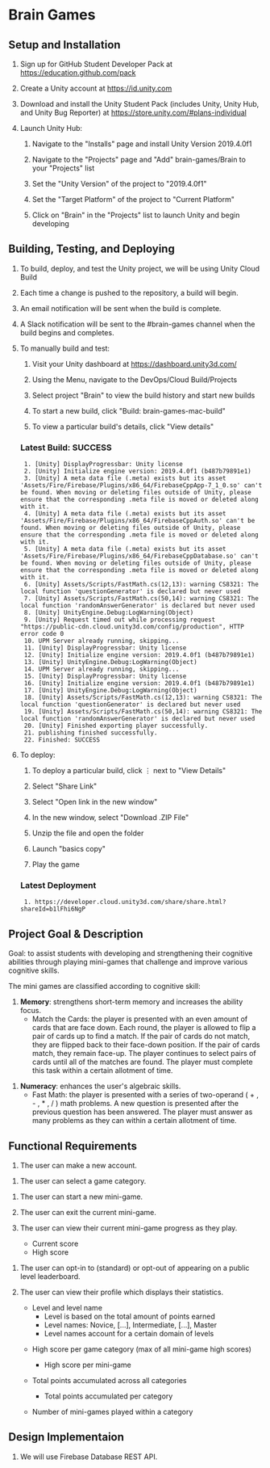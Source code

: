 # Brain Games

## Setup and Installation

1. Sign up for GitHub Student Developer Pack at https://education.github.com/pack

1. Create a Unity account at https://id.unity.com

1. Download and install the Unity Student Pack (includes Unity, Unity Hub, and Unity Bug Reporter) at https://store.unity.com/#plans-individual

1. Launch Unity Hub:

    1. Navigate to the "Installs" page and install Unity Version 2019.4.0f1

    1. Navigate to the "Projects" page and "Add" brain-games/Brain to your "Projects" list

    1. Set the "Unity Version" of the project to "2019.4.0f1"

    1. Set the "Target Platform" of the project to "Current Platform"

    1. Click on "Brain" in the "Projects" list to launch Unity and begin developing

## Building, Testing, and Deploying

1. To build, deploy, and test the Unity project, we will be using Unity Cloud Build

1. Each time a change is pushed to the repository, a build will begin.

1. An email notification will be sent when the build is complete.

1. A Slack notification will be sent to the #brain-games channel when the build begins and completes.

1. To manually build and test:

    1. Visit your Unity dashboard at https://dashboard.unity3d.com/

    1. Using the Menu, navigate to the DevOps/Cloud Build/Projects
        
    1. Select project "Brain" to view the build history and start new builds

    1. To start a new build, click "Build: brain-games-mac-build" 

    1. To view a particular build's details, click "View details"

    ### Latest Build: SUCCESS

        1. [Unity] DisplayProgressbar: Unity license
        2. [Unity] Initialize engine version: 2019.4.0f1 (b487b79891e1)
        3. [Unity] A meta data file (.meta) exists but its asset 'Assets/Fire/Firebase/Plugins/x86_64/FirebaseCppApp-7_1_0.so' can't be found. When moving or deleting files outside of Unity, please ensure that the corresponding .meta file is moved or deleted along with it. 
        4. [Unity] A meta data file (.meta) exists but its asset 'Assets/Fire/Firebase/Plugins/x86_64/FirebaseCppAuth.so' can't be found. When moving or deleting files outside of Unity, please ensure that the corresponding .meta file is moved or deleted along with it. 
        5. [Unity] A meta data file (.meta) exists but its asset 'Assets/Fire/Firebase/Plugins/x86_64/FirebaseCppDatabase.so' can't be found. When moving or deleting files outside of Unity, please ensure that the corresponding .meta file is moved or deleted along with it. 
        6. [Unity] Assets/Scripts/FastMath.cs(12,13): warning CS8321: The local function 'questionGenerator' is declared but never used
        7. [Unity] Assets/Scripts/FastMath.cs(50,14): warning CS8321: The local function 'randomAnswerGenerator' is declared but never used
        8. [Unity] UnityEngine.Debug:LogWarning(Object)
        9. [Unity] Request timed out while processing request "https://public-cdn.cloud.unity3d.com/config/production", HTTP error code 0
        10. UPM Server already running, skipping...
        11. [Unity] DisplayProgressbar: Unity license
        12. [Unity] Initialize engine version: 2019.4.0f1 (b487b79891e1)
        13. [Unity] UnityEngine.Debug:LogWarning(Object)
        14. UPM Server already running, skipping...
        15. [Unity] DisplayProgressbar: Unity license
        16. [Unity] Initialize engine version: 2019.4.0f1 (b487b79891e1)
        17. [Unity] UnityEngine.Debug:LogWarning(Object)
        18. [Unity] Assets/Scripts/FastMath.cs(12,13): warning CS8321: The local function 'questionGenerator' is declared but never used
        19. [Unity] Assets/Scripts/FastMath.cs(50,14): warning CS8321: The local function 'randomAnswerGenerator' is declared but never used
        20. [Unity] Finished exporting player successfully.
        21. publishing finished successfully.
        22. Finished: SUCCESS

1. To deploy:

    1. To deploy a particular build, click ⋮ next to "View Details"

    1. Select "Share Link"

    1. Select "Open link in the new window"

    1. In the new window, select "Download .ZIP File"

    1. Unzip the file and open the folder
    
    1. Launch "basics copy"

    1. Play the game

    ### Latest Deployment

        1. https://developer.cloud.unity3d.com/share/share.html?shareId=b1lFhi6NgP

## Project Goal & Description

Goal: to assist students with developing and strengthening their cognitive abilities through playing mini-games that challenge and improve various cognitive skills.

The mini games are classified according to cognitive skill:

1. **Memory**: strengthens short-term memory and increases the ability focus.
    - Match the Cards: the player is presented with an even amount of cards that are face down. 
    Each round, the player is allowed to flip a pair of cards up to find a match. If the pair of cards do not match, they are flipped back to their face-down position. If the pair of cards match, they remain face-up. The player continues to select pairs of cards until all of the matches are found. The player must complete this task within a certain allotment of time.

<!-- 1. **Language**: enhances the user's fluency in and articulation of the English language.
    - Word Permutations: the player is presented with a set of letters. Within a certain allotment of time, the player must construct as many word permutations as they can, using the letters provided. -->

<!-- 1. **Perception**: enhances the user's ability to process information quicker and improves visual feedback reflexes.
    - Spot the Difference: the player is presented with two images. The image on the right is a manipulation of the image to the left. Within a certain allotment of time, the player must use the original image to the left to find the modifications in the image to the right. -->

1. **Numeracy**: enhances the user's algebraic skills.
    - Fast Math: the player is presented with a series of two-operand ( + , - , * , / ) math problems. A new question is presented after the previous question has been answered. The player must answer as many problems as they can within a certain allotment of time.

<!-- 1. **Reasoning**: enhances the user's ability to recognize patterns and identify relationships between objects.
    - Tangrams: the player is provided with a number of shapes and an outline. The player must orient the shapes correctly within the outline. To properly solve the puzzle, there must be no shapes that overlap or go outside of the outline. There also cannot be any empty spaces inside of the outline. -->

## Functional Requirements

1. The user can make a new account.

<!-- 1. The user can delete their account.-->

1. The user can select a game category.

<!-- 1. The user can select their current level or any level that they previously completed.-->

1. The user can start a new mini-game.

1. The user can exit the current mini-game.

1. The user can view their current mini-game progress as they play.
     <!-- - Time remaining-->
     - Current score
     - High score

<!-- 1. The user can earn badges.-->

<!-- 1. The user can view their progress meter after each mini-game completion.
    - Displays the percentage of mini-game badges earned out of total mini-game badges for that category-->

1. The user can opt-in to (standard) or opt-out of appearing on a public level leaderboard.

1. The user can view their profile which displays their statistics.
    
    - Level and level name
        - Level is based on the total amount of points earned
        <!-- - Each level increment requires a different amount of points -->
        - Level names: Novice, [...], Intermediate, [...], Master
        - Level names account for a certain domain of levels

   <!--  - General game badges
        - Played a certain amount of mini-games within a category
        - Played a certain amount of mini-games over all categories
        - Earned all badges within a specific category
        - Earned all badges for all mini-games
        - Played "Brain Games" for a certain amount of hours

    - Mini-game badges
        - Word Permutations: found a secret word
        - Match the Cards: found an easter egg matching card pair
        - Fast Math: answered a certain amount of questions within the allotted time
        - General: finished a mini-game before timer ended -->

    - High score per game category (max of all mini-game high scores)
        - High score per mini-game

    - Total points accumulated across all categories
        - Total points accumulated per category

    - Number of mini-games played within a category

## Design Implementaion

1.  We will use Firebase Database REST API.

